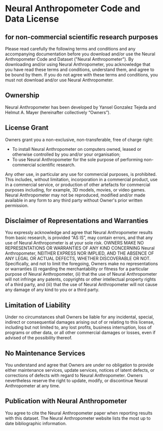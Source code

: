 # Neural Anthropometer Code and Data License
## for non-commercial scientific research purposes

Please read carefully the following terms and conditions and any accompanying documentation before you download and/or use the Neural Anthropometer Code and Dataset ("Neural Anthropometer"). By downloading and/or using Neural Anthropometer, you acknowledge that you have read these terms and conditions, understand them, and agree to be bound by them. If you do not agree with these terms and conditions, you must not download and/or use Neural Anthropometer.

## Ownership
Neural Anthropometer has been developed by Yansel Gonzalez Tejeda and Helmut A. Mayer (hereinafter collectively “Owners”).

## License Grant
Owners grant you a non-exclusive, non-transferable, free of charge right:

* To install Neural Anthropometer on computers owned, leased or otherwise controlled by you and/or your organisation;
* To use Neural Anthropometer for the sole purpose of performing non-commercial scientific research.

Any other use, in particular any use for commercial purposes, is prohibited. This includes, without limitation, incorporation in a commercial product, use in a commercial service, or production of other artefacts for commercial purposes including, for example, 3D models, movies, or video games. Neural Anthropometer may not be reproduced, modified and/or made available in any form to any third party without Owner's prior written permission.

## Disclaimer of Representations and Warranties
You expressly acknowledge and agree that Neural Anthropometer results from basic research, is provided “AS IS”, may contain errors, and that any use of Neural Anthropometer is at your sole risk. OWNERS MAKE NO REPRESENTATIONS OR WARRANTIES OF ANY KIND CONCERNING Neural Anthropometer, NEITHER EXPRESS NOR IMPLIED, AND THE ABSENCE OF ANY LEGAL OR ACTUAL DEFECTS, WHETHER DISCOVERABLE OR NOT. Specifically, and not to limit the foregoing, Owners make no representations or warranties (i) regarding the merchantability or fitness for a particular purpose of Neural Anthropometer, (ii) that the use of Neural Anthropometer will not infringe any patents, copyrights or other intellectual property rights of a third party, and (iii) that the use of Neural Anthropometer will not cause any damage of any kind to you or a third party.

## Limitation of Liability
Under no circumstances shall Owners be liable for any incidental, special, indirect or consequential damages arising out of or relating to this license, including but not limited to, any lost profits, business interruption, loss of programs or other data, or all other commercial damages or losses, even if advised of the possibility thereof.

## No Maintenance Services
You understand and agree that Owners are under no obligation to provide either maintenance services, update services, notices of latent defects, or corrections of defects with regard to Neural Anthropometer. Owners nevertheless reserve the right to update, modify, or discontinue Neural Anthropometer at any time.

## Publication with Neural Anthropometer
You agree to cite the Neural Anthropometer paper when reporting results with this dataset. The Neural Anthropometer website lists the most up to date bibliographic information.
